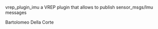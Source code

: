vrep_plugin_imu
a VREP plugin that allows to publish sensor_msgs/Imu messages

Bartolomeo Della Corte

